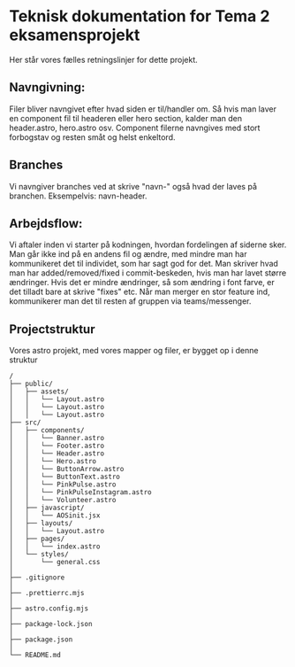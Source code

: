# Teknisk dokumentation for Tema 2 eksamensprojekt

Her står vores fælles retningslinjer for dette projekt.

## Navngivning:

Filer bliver navngivet efter hvad siden er til/handler om. Så hvis man laver en component fil til headeren eller hero section, kalder man den header.astro, hero.astro osv.
Component filerne navngives med stort forbogstav og resten småt og helst enkeltord.

## Branches

Vi navngiver branches ved at skrive "navn-" også hvad der laves på branchen.
Eksempelvis: navn-header.

## Arbejdsflow:

Vi aftaler inden vi starter på kodningen, hvordan fordelingen af siderne sker. Man går ikke ind på en andens fil og ændre, med mindre man har kommunikeret det til individet, som har sagt god for det. Man skriver hvad man har added/removed/fixed i commit-beskeden, hvis man har lavet større ændringer. Hvis det er mindre ændringer, så som ændring i font farve, er det tilladt bare at skrive "fixes" etc.
Når man merger en stor feature ind, kommunikerer man det til resten af gruppen via teams/messenger.

## Projectstruktur

Vores astro projekt, med vores mapper og filer, er bygget op i denne struktur

```text
/
├── public/
│   ├── assets/
│   │   └── Layout.astro
│   │   └── Layout.astro
│   │   └── Layout.astro
├── src/
│   ├── components/
│   │   └── Banner.astro
│   │   └── Footer.astro
│   │   └── Header.astro
│   │   └── Hero.astro
│   │   └── ButtonArrow.astro
│   │   └── ButtonText.astro
│   │   └── PinkPulse.astro
│   │   └── PinkPulseInstagram.astro
│   │   └── Volunteer.astro
│   ├── javascript/
│   │   └── AOSinit.jsx
│   ├── layouts/
│   │   └── Layout.astro
│   ├── pages/
│   │   └── index.astro
│   └── styles/
│       └── general.css
│
├── .gitignore
│
├── .prettierrc.mjs
│
├── astro.config.mjs
│
├── package-lock.json
│
├── package.json
│
└── README.md


